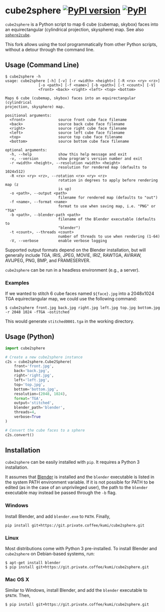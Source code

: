 # cube2sphere [![PyPI version](https://badge.fury.io/py/cube2sphere.svg)](https://pypi.python.org/pypi/cube2sphere) [![PyPI](https://img.shields.io/pypi/pyversions/cube2sphere.svg)](https://pypi.python.org/pypi/cube2sphere)

`cube2sphere` is a Python script to map 6 cube (cubemap, skybox) faces
into an equirectangular (cylindrical projection, skysphere) map. See
also [`sphere2cube`](https://github.com/Xyene/sphere2cube).

This fork allows using the tool programmatically from other Python scripts,
without a detour through the command line.

## Usage (Command Line)

    $ cube2sphere -h
    usage: cube2sphere [-h] [-v] [-r <width> <height>] [-R <rx> <ry> <rz>]
                   [-o <path>] [-f <name>] [-b <path>] [-t <count>] [-V]
                   <front> <back> <right> <left> <top> <bottom>

    Maps 6 cube (cubemap, skybox) faces into an equirectangular (cylindrical
    projection, skysphere) map.

    positional arguments:
      <front>               source front cube face filename
      <back>                source back cube face filename
      <right>               source right cube face filename
      <left>                source left cube face filename
      <top>                 source top cube face filename
      <bottom>              source bottom cube face filename

    optional arguments:
      -h, --help            show this help message and exit
      -v, --version         show program's version number and exit
      -r <width> <height>, --resolution <width> <height>
                            resolution for rendered map (defaults to 1024x512)
      -R <rx> <ry> <rz>, --rotation <rx> <ry> <rz>
                            rotation in degrees to apply before rendering map (z
                            is up)
      -o <path>, --output <path>
                            filename for rendered map (defaults to "out")
      -f <name>, --format <name>
                            format to use when saving map, i.e. "PNG" or "TGA"
      -b <path>, --blender-path <path>
                            filename of the Blender executable (defaults to
                            "blender")
      -t <count>, --threads <count>
                            number of threads to use when rendering (1-64)
      -V, --verbose         enable verbose logging

Supported output formats depend on the Blender installation, but will
generally include TGA, IRIS, JPEG, MOVIE, IRIZ, RAWTGA, AVIRAW, AVIJPEG,
PNG, BMP, and FRAMESERVER.

`cube2sphere` can be run in a headless environment (e.g., a server).

### Examples

If we wanted to stitch 6 cube faces named `${face}.jpg` into a 2048x1024
TGA equirectangular map, we could use the following command:

    $ cube2sphere front.jpg back.jpg right.jpg left.jpg top.jpg bottom.jpg -r 2048 1024 -fTGA -ostitched

This would generate `stitched0001.tga` in the working directory.

## Usage (Python)

```python
import cube2sphere

# Create a new cube2sphere instance
c2s = cube2sphere.Cube2Sphere(
    front='front.jpg',
    back='back.jpg',
    right='right.jpg',
    left='left.jpg',
    top='top.jpg',
    bottom='bottom.jpg',
    resolution=(2048, 1024),
    format='TGA',
    output='stitched',
    blender_path='blender',
    threads=4,
    verbose=True
)

# Convert the cube faces to a sphere
c2s.convert()
```

## Installation

`cube2sphere` can be easily installed with `pip`. It requires a Python 3 installation.

It assumes that [Blender](https://www.blender.org/) is installed and the `blender` executable is
listed in the system PATH environment variable. If it is not possible
for PATH to be edited (as in the case of an unprivileged user), the path
to the `blender` executable may instead be passed through the `-b` flag.

### Windows

Install Blender, and add `blender.exe` to `PATH`. Finally,

    pip install git+https://git.private.coffee/kumi/cube2sphere.git

### Linux

Most distributions come with Python 3 pre-installed. To install Blender
and `cube2sphere` on Debian-based systems, run:

    $ apt-get install blender
    $ pip install git+https://git.private.coffee/kumi/cube2sphere.git

### Mac OS X

Similar to Windows, install Blender, and add the `blender` executable
to `$PATH`. Then,

    $ pip install git+https://git.private.coffee/kumi/cube2sphere.git
